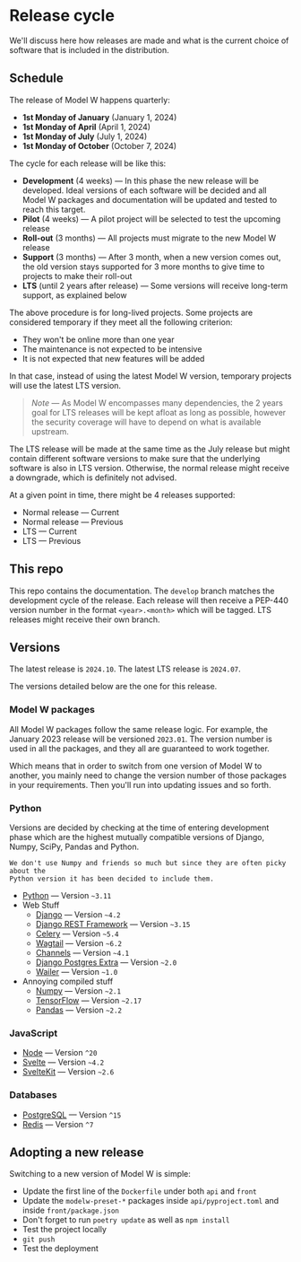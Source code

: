 # Release cycle

We'll discuss here how releases are made and what is the current choice of
software that is included in the distribution.

## Schedule

The release of Model W happens quarterly:

-   **1st Monday of January** (January 1, 2024)
-   **1st Monday of April** (April 1, 2024)
-   **1st Monday of July** (July 1, 2024)
-   **1st Monday of October** (October 7, 2024)

The cycle for each release will be like this:

-   **Development** (4 weeks) &mdash; In this phase the new release will be
    developed. Ideal versions of each software will be decided and all Model W
    packages and documentation will be updated and tested to reach this target.
-   **Pilot** (4 weeks) &mdash; A pilot project will be selected to test the
    upcoming release
-   **Roll-out** (3 months) &mdash; All projects must migrate to the new Model W
    release
-   **Support** (3 months) &mdash; After 3 month, when a new version comes out,
    the old version stays supported for 3 more months to give time to projects
    to make their roll-out
-   **LTS** (until 2 years after release) &mdash; Some versions will receive
    long-term support, as explained below

The above procedure is for long-lived projects. Some projects are considered
temporary if they meet all the following criterion:

-   They won't be online more than one year
-   The maintenance is not expected to be intensive
-   It is not expected that new features will be added

In that case, instead of using the latest Model W version, temporary projects
will use the latest LTS version.

> _Note_ &mdash; As Model W encompasses many dependencies, the 2 years goal for
> LTS releases will be kept afloat as long as possible, however the security
> coverage will have to depend on what is available upstream.

The LTS release will be made at the same time as the July release but might
contain different software versions to make sure that the underlying software is
also in LTS version. Otherwise, the normal release might receive a downgrade,
which is definitely not advised.

At a given point in time, there might be 4 releases supported:

-   Normal release &mdash; Current
-   Normal release &mdash; Previous
-   LTS &mdash; Current
-   LTS &mdash; Previous

## This repo

This repo contains the documentation. The `develop` branch matches the
development cycle of the release. Each release will then receive a PEP-440
version number in the format `<year>.<month>` which will be tagged. LTS releases
might receive their own branch.

## Versions

The latest release is `2024.10`. The latest LTS release is `2024.07`.

The versions detailed below are the one for this release.

### Model W packages

All Model W packages follow the same release logic. For example, the January
2023 release will be versioned `2023.01`. The version number is used in all the
packages, and they all are guaranteed to work together.

Which means that in order to switch from one version of Model W to another, you
mainly need to change the version number of those packages in your requirements.
Then you'll run into updating issues and so forth.

### Python

Versions are decided by checking at the time of entering development phase which
are the highest mutually compatible versions of Django, Numpy, SciPy, Pandas and
Python.

```{note}
We don't use Numpy and friends so much but since they are often picky about the
Python version it has been decided to include them.
```

-   [Python](https://endoflife.date/python) &mdash; Version `~3.11`
-   Web Stuff
    -   [Django](https://www.djangoproject.com/download/) &mdash; Version `~4.2`
    -   [Django REST Framework](https://www.django-rest-framework.org/community/release-notes/)
        &mdash; Version `~3.15`
    -   [Celery](https://github.com/celery/celery/releases) &mdash; Version
        `~5.4`
    -   [Wagtail](https://docs.wagtail.io/en/stable/releases/index.html) &mdash;
        Version `~6.2`
    -   [Channels](https://channels.readthedocs.io/en/stable/releases/index.html)
        &mdash; Version `~4.1`
    -   [Django Postgres Extra](https://django-postgres-extra.readthedocs.io/en/latest/major_releases.html)
        &mdash; Version `~2.0`
    -   [Wailer](https://github.com/WithAgency/Wailer/tags) &mdash; Version
        `~1.0`
-   Annoying compiled stuff
    -   [Numpy](https://numpy.org/news/) &mdash; Version `~2.1`
    -   [TensorFlow](https://github.com/tensorflow/tensorflow/releases) &mdash;
        Version `~2.17`
    -   [Pandas](https://pandas.pydata.org/docs/whatsnew/index.html) &mdash;
        Version `~2.2`

### JavaScript

-   [Node](https://nodejs.org/en/about/releases/) &mdash; Version `^20`
-   [Svelte](https://www.npmjs.com/package/svelte) &mdash; Version `~4.2`
-   [SvelteKit](https://www.npmjs.com/package/@sveltejs/kit) &mdash; Version
    `~2.6`

### Databases

-   [PostgreSQL](https://www.postgresql.org/support/versioning/) &mdash; Version
    `^15`
-   [Redis](https://redis.io/topics/release-notes) &mdash; Version `^7`

## Adopting a new release

Switching to a new version of Model W is simple:

-   Update the first line of the `Dockerfile` under both `api` and `front`
-   Update the `modelw-preset-*` packages inside `api/pyproject.toml` and inside
    `front/package.json`
-   Don't forget to run `poetry update` as well as `npm install`
-   Test the project locally
-   `git push`
-   Test the deployment
